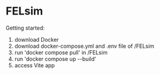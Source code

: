 # FELsim

Getting started:

1. download Docker
2. download docker-compose.yml and .env file of /FELsim
3. run 'docker compose pull' in /FELsim 
4. run 'docker compose up --build'
5. access Vite app
